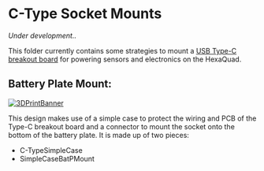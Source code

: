 # C-Type Socket Mounts
*Under development..*

This folder currently contains some strategies to mount a [USB Type-C breakout board](https://www.robotics.org.za/USB-C-DIP?search=type%20c%20breakout) for powering sensors and electronics on the HexaQuad.

## Battery Plate Mount:

<a href="https://github.com/landrs-toolkit/LANDRs-Science-Drone/blob/main/Design/MechanicalDesign/SensorMounts/C-TypeSocketMounts/SimpleCase">
         <img alt="3DPrintBanner" src="https://img.shields.io/badge/3DPrintable-STL%20Here-blueviolet">
 </a>
  
This design makes use of a simple case to protect the wiring and PCB of the Type-C breakout board and a connector to mount the socket onto the bottom of the battery plate. It is made up of two pieces:

- C-TypeSimpleCase
- SimpleCaseBatPMount